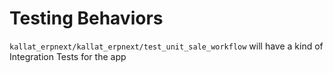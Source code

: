 # Testing Behaviors

`kallat_erpnext/kallat_erpnext/test_unit_sale_workflow` will have a kind of Integration Tests for the app